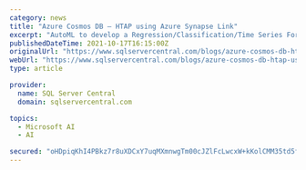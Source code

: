 ```yaml
---
category: news
title: "Azure Cosmos DB – HTAP using Azure Synapse Link"
excerpt: "AutoML to develop a Regression/Classification/Time Series Forecasting model using the Azure Machine Learning linked service, and multi language support for advanced analytics using the Spark pool."
publishedDateTime: 2021-10-17T16:15:00Z
originalUrl: "https://www.sqlservercentral.com/blogs/azure-cosmos-db-htap-using-azure-synapse-link"
webUrl: "https://www.sqlservercentral.com/blogs/azure-cosmos-db-htap-using-azure-synapse-link"
type: article

provider:
  name: SQL Server Central
  domain: sqlservercentral.com

topics:
  - Microsoft AI
  - AI

secured: "oHDpiqKhI4PBkz7r8uXDCxY7uqMXmnwgTm00cJZlFcLwcxW+kKolCMM35td5fnL56OyVVFIov4sCRVMbxvUKHBT+50dOUOWqsPyY9d7gLkAYPFJfxp7nHFjLmRaQ+BgebSdKq/CdU9HHN6/lvLEyP0e2KPQeONQrDHzaKq+s4/8wnBmRjJZ1SlT5lFyt+y/EZQL+NEKFd8JJr3LPB+5BlgKEd03F/AnSE2iT3DgealhknQQTthJd5LhLdpCYgLI/dSPWGjW6diTHQdjPLHx2QQnQvj8DFdkI8q95N8jlg/4ca+Ivt5JY2yLiP8U959dYwQ4/yp0Jiz1dDaVREoQn2x3De1Ik4o9N19F0bawO0NE=;smHxO9XFLCy40CTnh582Tg=="
---
```


